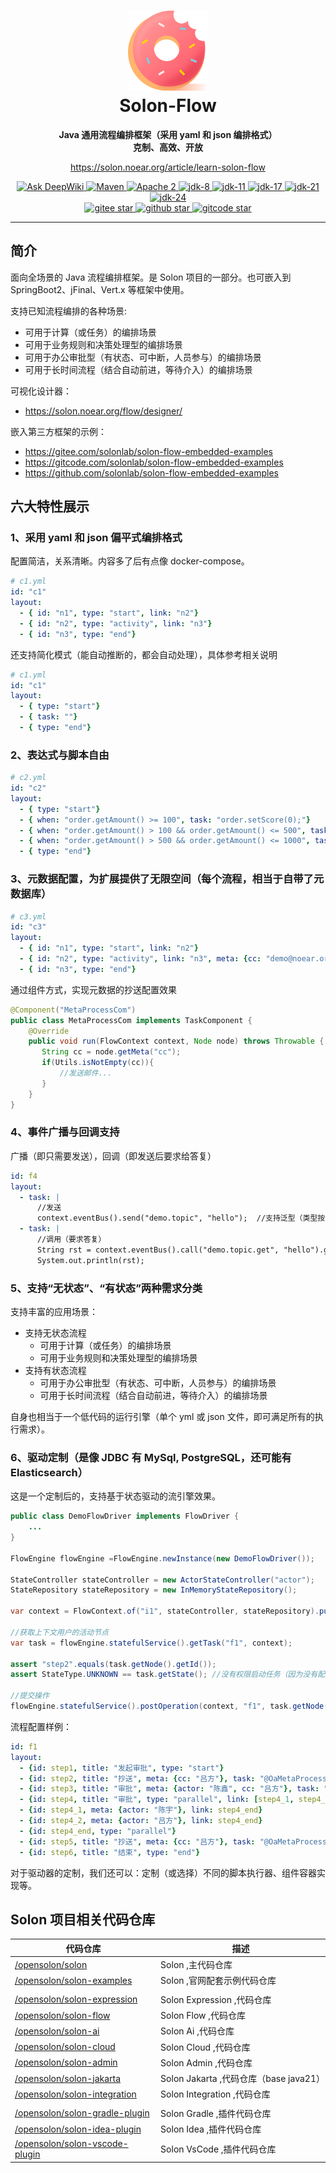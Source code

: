 <h1 align="center" style="text-align:center;">
<img src="solon_icon.png" width="128" />
<br />
Solon-Flow
</h1>
<p align="center">
	<strong>Java 通用流程编排框架（采用 yaml 和 json 编排格式）</strong>
    <br/>
    <strong>克制、高效、开放</strong>
</p>
<p align="center">
	<a href="https://solon.noear.org/article/learn-solon-flow">https://solon.noear.org/article/learn-solon-flow</a>
</p>

<p align="center">
    <a target="_blank" href="https://deepwiki.com/opensolon/solon-flow">
        <img src="https://deepwiki.com/badge.svg" alt="Ask DeepWiki" />
    </a>
    <a target="_blank" href="https://central.sonatype.com/search?q=org.noear%3Asolon-parent">
        <img src="https://img.shields.io/maven-central/v/org.noear/solon.svg?label=Maven%20Central" alt="Maven" />
    </a>
    <a target="_blank" href="LICENSE">
		<img src="https://img.shields.io/:License-Apache2-blue.svg" alt="Apache 2" />
	</a>
    <a target="_blank" href="https://www.oracle.com/java/technologies/javase/javase-jdk8-downloads.html">
		<img src="https://img.shields.io/badge/JDK-8-green.svg" alt="jdk-8" />
	</a>
    <a target="_blank" href="https://www.oracle.com/java/technologies/javase/jdk11-archive-downloads.html">
		<img src="https://img.shields.io/badge/JDK-11-green.svg" alt="jdk-11" />
	</a>
    <a target="_blank" href="https://www.oracle.com/java/technologies/javase/jdk17-archive-downloads.html">
		<img src="https://img.shields.io/badge/JDK-17-green.svg" alt="jdk-17" />
	</a>
    <a target="_blank" href="https://www.oracle.com/java/technologies/javase/jdk21-archive-downloads.html">
		<img src="https://img.shields.io/badge/JDK-21-green.svg" alt="jdk-21" />
	</a>
    <a target="_blank" href="https://www.oracle.com/java/technologies/javase/jdk24-archive-downloads.html">
		<img src="https://img.shields.io/badge/JDK-24-green.svg" alt="jdk-24" />
	</a>
    <br />
    <a target="_blank" href='https://gitee.com/opensolon/solon-flow/stargazers'>
		<img src='https://gitee.com/opensolon/solon-flow/badge/star.svg' alt='gitee star'/>
	</a>
    <a target="_blank" href='https://github.com/opensolon/solon-flow/stargazers'>
		<img src="https://img.shields.io/github/stars/opensolon/solon-flow.svg?style=flat&logo=github" alt="github star"/>
	</a>
    <a target="_blank" href='https://gitcode.com/opensolon/solon-flow/stargazers'>
		<img src='https://gitcode.com/opensolon/solon-flow/star/badge.svg' alt='gitcode star'/>
	</a>
</p>

<hr />


## 简介

面向全场景的 Java 流程编排框架。是 Solon 项目的一部分。也可嵌入到 SpringBoot2、jFinal、Vert.x 等框架中使用。

支持已知流程编排的各种场景:

* 可用于计算（或任务）的编排场景
* 可用于业务规则和决策处理型的编排场景
* 可用于办公审批型（有状态、可中断，人员参与）的编排场景
* 可用于长时间流程（结合自动前进，等待介入）的编排场景


可视化设计器：

* https://solon.noear.org/flow/designer/


嵌入第三方框架的示例：

* https://gitee.com/solonlab/solon-flow-embedded-examples
* https://gitcode.com/solonlab/solon-flow-embedded-examples
* https://github.com/solonlab/solon-flow-embedded-examples


## 六大特性展示


### 1、采用 yaml 和 json 偏平式编排格式

配置简洁，关系清晰。内容多了后有点像 docker-compose。

```yaml
# c1.yml
id: "c1"
layout: 
  - { id: "n1", type: "start", link: "n2"}
  - { id: "n2", type: "activity", link: "n3"}
  - { id: "n3", type: "end"}
```

还支持简化模式（能自动推断的，都会自动处理），具体参考相关说明

```yaml
# c1.yml
id: "c1"
layout: 
  - { type: "start"}
  - { task: ""}
  - { type: "end"}
```

### 2、表达式与脚本自由

```yaml
# c2.yml
id: "c2"
layout: 
  - { type: "start"}
  - { when: "order.getAmount() >= 100", task: "order.setScore(0);"}
  - { when: "order.getAmount() > 100 && order.getAmount() <= 500", task: "order.setScore(100);"}
  - { when: "order.getAmount() > 500 && order.getAmount() <= 1000", task: "order.setScore(500);"}
  - { type: "end"}
```

### 3、元数据配置，为扩展提供了无限空间（每个流程，相当于自带了元数据库）

```yaml
# c3.yml
id: "c3"
layout: 
  - { id: "n1", type: "start", link: "n2"}
  - { id: "n2", type: "activity", link: "n3", meta: {cc: "demo@noear.org"}, task: "@MetaProcessCom"}
  - { id: "n3", type: "end"}
```

通过组件方式，实现元数据的抄送配置效果

```java
@Component("MetaProcessCom")
public class MetaProcessCom implements TaskComponent {
    @Override
    public void run(FlowContext context, Node node) throws Throwable {
       String cc = node.getMeta("cc");
       if(Utils.isNotEmpty(cc)){
           //发送邮件...
       }
    }
}
```


### 4、事件广播与回调支持

广播（即只需要发送），回调（即发送后要求给答复）

```yaml
id: f4
layout:
  - task: |
      //发送
      context.eventBus().send("demo.topic", "hello");  //支持泛型（类型按需指定，不指定时为 object）
  - task: |
      //调用（要求答复）
      String rst = context.eventBus().call("demo.topic.get", "hello").get();
      System.out.println(rst);
```

### 5、支持“无状态”、“有状态”两种需求分类

支持丰富的应用场景：

* 支持无状态流程
  * 可用于计算（或任务）的编排场景
  * 可用于业务规则和决策处理型的编排场景
* 支持有状态流程
  * 可用于办公审批型（有状态、可中断，人员参与）的编排场景
  * 可用于长时间流程（结合自动前进，等待介入）的编排场景


自身也相当于一个低代码的运行引擎（单个 yml 或 json 文件，即可满足所有的执行需求）。


### 6、驱动定制（是像 JDBC 有 MySql, PostgreSQL，还可能有 Elasticsearch）

这是一个定制后的，支持基于状态驱动的流引擎效果。

```java
public class DemoFlowDriver implements FlowDriver {
    ...
}

FlowEngine flowEngine =FlowEngine.newInstance(new DemoFlowDriver());

StateController stateController = new ActorStateController("actor");
StateRepository stateRepository = new InMemoryStateRepository();
                
var context = FlowContext.of("i1", stateController, stateRepository).put("actor", "陈鑫");

//获取上下文用户的活动节点
var task = flowEngine.statefulService().getTask("f1", context);

assert "step2".equals(task.getNode().getId());
assert StateType.UNKNOWN == task.getState(); //没有权限启动任务（因为没有配置操作员）

//提交操作
flowEngine.statefulService().postOperation(context, "f1", task.getNode().getId(), Operation.FORWARD);
```

流程配置样例：

```yaml
id: f1
layout:
  - {id: step1, title: "发起审批", type: "start"}
  - {id: step2, title: "抄送", meta: {cc: "吕方"}, task: "@OaMetaProcessCom"}
  - {id: step3, title: "审批", meta: {actor: "陈鑫", cc: "吕方"}, task: "@OaMetaProcessCom"}
  - {id: step4, title: "审批", type: "parallel", link: [step4_1, step4_2]}
  - {id: step4_1, meta: {actor: "陈宇"}, link: step4_end}
  - {id: step4_2, meta: {actor: "吕方"}, link: step4_end}
  - {id: step4_end, type: "parallel"}
  - {id: step5, title: "抄送", meta: {cc: "吕方"}, task: "@OaMetaProcessCom"}
  - {id: step6, title: "结束", type: "end"}
```

对于驱动器的定制，我们还可以：定制（或选择）不同的脚本执行器、组件容器实现等。




## Solon 项目相关代码仓库


| 代码仓库                                                             | 描述                               | 
|------------------------------------------------------------------|----------------------------------| 
| [/opensolon/solon](../../../../opensolon/solon)                             | Solon ,主代码仓库                     | 
| [/opensolon/solon-examples](../../../../opensolon/solon-examples)           | Solon ,官网配套示例代码仓库                |
|                                                                  |                                  |
| [/opensolon/solon-expression](../../../../opensolon/solon-expression)                   | Solon Expression ,代码仓库           | 
| [/opensolon/solon-flow](../../../../opensolon/solon-flow)                   | Solon Flow ,代码仓库                 | 
| [/opensolon/solon-ai](../../../../opensolon/solon-ai)                       | Solon Ai ,代码仓库                   | 
| [/opensolon/solon-cloud](../../../../opensolon/solon-cloud)                 | Solon Cloud ,代码仓库                | 
| [/opensolon/solon-admin](../../../../opensolon/solon-admin)                 | Solon Admin ,代码仓库                | 
| [/opensolon/solon-jakarta](../../../../opensolon/solon-jakarta)             | Solon Jakarta ,代码仓库（base java21） | 
| [/opensolon/solon-integration](../../../../opensolon/solon-integration)     | Solon Integration ,代码仓库          | 
|                                                                  |                                  |
| [/opensolon/solon-gradle-plugin](../../../../opensolon/solon-gradle-plugin) | Solon Gradle ,插件代码仓库             | 
| [/opensolon/solon-idea-plugin](../../../../opensolon/solon-idea-plugin)     | Solon Idea ,插件代码仓库               | 
| [/opensolon/solon-vscode-plugin](../../../../opensolon/solon-vscode-plugin) | Solon VsCode ,插件代码仓库             | 

